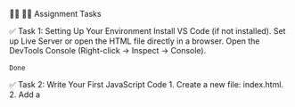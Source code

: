 👩‍💻 🧑‍💻 Assignment Tasks

✅ Task 1: Setting Up Your Environment
        Install VS Code (if not installed).
        Set up Live Server or open the HTML file directly in a browser.
        Open the DevTools Console (Right-click → Inspect → Console).
    
    Done


✅ Task 2: Write Your First JavaScript Code
    1. Create a new file: index.html.
    2. Add a <script> tag inside the HTML file or link an external script.js.
    3. Inside script.js, write a simple greeting program:
        console.log("Hello, tapaScript!");
        console.log("Welcome to 40 Days of JavaScript!");
        document.write("Check the browser console for a message!");
    4. Run the HTML file in the browser and check:
       The console log prints the text.
       The document.write() outputs text on the webpage.

  <img src="task-2.png" alt="task2"/>

       
✅ Task 3: Experiment with Different JavaScript Loading Methods
        Add the script in <head>, end of the <body> tag.
        Use async and defer attributes
        Understand the difefrences.

 <img src="task-3.png" alt="task 3"/>
  <img src="task-3.1.png" alt="task 3"/>
   <img src="body.png" alt="task 3"/>

        
✅ Task 4: Take Notes and Submit
        
